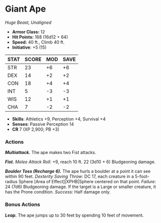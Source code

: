 # Giant Ape

*Huge Beast, Unaligned*

- **Armor Class:** 12
- **Hit Points:** 168 (16d12 + 64)
- **Speed:** 40 ft., Climb 40 ft.
- **Initiative**: +5 (15)

|STAT|SCORE|MOD|SAVE|
| --- | --- | --- | ---- |
| STR | 23 | +6 | +6 |
| DEX | 14 | +2 | +2 |
| CON | 18 | +4 | +4 |
| INT | 5 | -3 | -3 |
| WIS | 12 | +1 | +1 |
| CHA | 7 | -2 | -2 |

- **Skills**: Athletics +9, Perception +4, Survival +4
- **Senses**: Passive Perception 14
- **CR** 7 (XP 2,900; PB +3)

### Actions

***Multiattack.*** The ape makes two Fist attacks.

***Fist.*** *Melee Attack Roll:* +9, reach 10 ft. 22 (3d10 + 6) Bludgeoning damage.

***Boulder Toss (Recharge 6).*** The ape hurls a boulder at a point it can see within 90 feet. *Dexterity Saving Throw*: DC 17, each creature in a 5-foot-radius Sphere [Area of Effect]|XPHB|Sphere centered on that point. *Failure:*  24 (7d6) Bludgeoning damage. If the target is a Large or smaller creature, it has the Prone condition. *Success:*  Half damage only.


### Bonus Actions

***Leap.*** The ape jumps up to 30 feet by spending 10 feet of movement.
